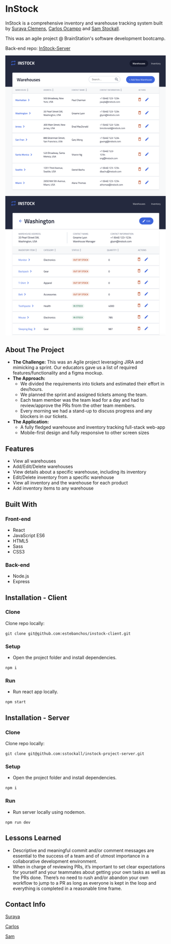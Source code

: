 # InStock
InStock is a comprehensive inventory and warehouse tracking system built by [Suraya Clemens](https://github.com/surayaclemens "Suraya Clemens"), [Carlos Ocampo](https://github.com/estebanchos/estebanchos "Carlos Ocampo") and [Sam Stockall](https://github.com/sstockall "Sam Stockall"). 

This was an agile project @ BrainStation's software development bootcamp.

Back-end repo: [InStock-Server](https://github.com/sstockall/instock-project-server)

![Warehouses screenshot](/app-screenshot1.png)
![Warehouse details screenshot](/app-screenshot2.png)


## About The Project 
* **The Challenge:** This was an Agile project leveraging JIRA and mimicking a sprint. Our educators gave us a list of required features/functionality and a figma mockup.
* **The Approach:** 
  * We divided the requirements into tickets and estimated their effort in dev/hours.
  * We planned the sprint and assigned tickets among the team.
  * Each team member was the team lead for a day and had to review/approve the PRs from the other team members.
  * Every morning we had a stand-up to discuss progress and any blockers in our tickets.
* **The Application:** 
  *  A fully fledged  warehouse and inventory tracking full-stack web-app
  *  Mobile-first design and fully responsive to other screen sizes

## Features
* View all warehouses
* Add/Edit/Delete warehouses
* View details about a specific warehouse, including its inventory
* Edit/Delete inventory from a specific warehouse
* View all inventory and the warehouse for each product
* Add inventory items to any warehouse

## Built With
### Front-end
* React
* JavaScript ES6
* HTML5
* Sass
* CSS3

### Back-end
* Node.js
* Express

## Installation - Client
### Clone
Clone repo locally:

`git clone git@github.com:estebanchos/instock-client.git`
### Setup
* Open the project folder and install dependencies.

`npm i`
### Run
* Run react app locally.

`npm start`

## Installation - Server
### Clone
Clone repo locally:

`git clone git@github.com:sstockall/instock-project-server.git`
### Setup
* Open the project folder and install dependencies.

`npm i`
### Run
* Run server locally using nodemon.

`npm run dev`

## Lessons Learned
* Descriptive and meaningful commit and/or comment messages are essential to the success of a team and of utmost importance in a collaborative development environment.
* When in charge of reviewing PRs, it’s important to set clear expectations for yourself and your teammates about getting your own tasks as well as the PRs done. There’s no need to rush and/or abandon your own workflow to jump to a PR as long as everyone is kept in the loop and everything is completed in a reasonable time frame.

## Contact Info

[Suraya](https://www.linkedin.com/in/suraya-clemens/ "Suraya")

[Carlos](https://www.linkedin.com/in/carlosocampo/ "Carlos")

[Sam](https://www.linkedin.com/in/samantha-stockall/ "Sam")
